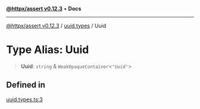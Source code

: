[**@httpx/assert v0.12.3**](../../README.md) • **Docs**

***

[@httpx/assert v0.12.3](../../README.md) / [uuid.types](../README.md) / Uuid

# Type Alias: Uuid

> **Uuid**: `string` & `WeakOpaqueContainer`\<`"Uuid"`\>

## Defined in

[uuid.types.ts:3](https://github.com/belgattitude/httpx/blob/74dc9cd764aa64a9b1889ffb70a7f65e9435af37/packages/assert/src/uuid.types.ts#L3)
